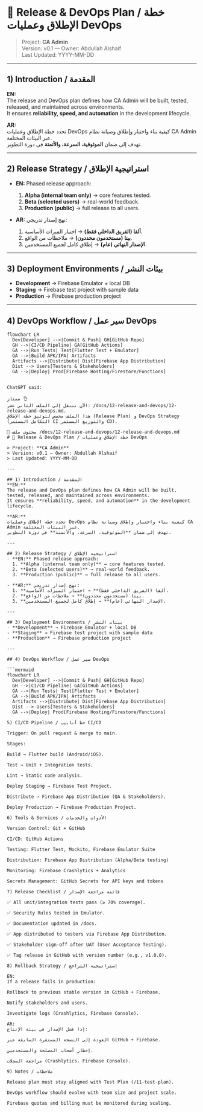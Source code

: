 # 🚀 Release & DevOps Plan / خطة الإطلاق وعمليات DevOps

> Project: **CA Admin**  
> Version: v0.1 — Owner: Abdullah Alshaif  
> Last Updated: YYYY-MM-DD

---

## 1) Introduction / المقدمة
**EN:**  
The release and DevOps plan defines how CA Admin will be built, tested, released, and maintained across environments.  
It ensures **reliability, speed, and automation** in the development lifecycle.  

**AR:**  
تحدد خطة الإطلاق وعمليات DevOps كيفية بناء واختبار وإطلاق وصيانة نظام CA Admin عبر البيئات المختلفة.  
تهدف إلى ضمان **الموثوقية، السرعة، والأتمتة** في دورة التطوير.

---

## 2) Release Strategy / استراتيجية الإطلاق
- **EN:** Phased release approach:  
  1. **Alpha (internal team only)** → core features tested.  
  2. **Beta (selected users)** → real-world feedback.  
  3. **Production (public)** → full release to all users.  

- **AR:** نهج إصدار تدريجي:  
  1. **ألفا (الفريق الداخلي فقط)** → اختبار الميزات الأساسية.  
  2. **بيتا (مستخدمون محددون)** → ملاحظات من الواقع.  
  3. **الإصدار النهائي (عام)** → إطلاق كامل لجميع المستخدمين.  

---

## 3) Deployment Environments / بيئات النشر
- **Development** → Firebase Emulator + local DB  
- **Staging** → Firebase test project with sample data  
- **Production** → Firebase production project  

---

## 4) DevOps Workflow / سير عمل DevOps

```mermaid
flowchart LR
  Dev[Developer] -->|Commit & Push| GH[GitHub Repo]
  GH -->|CI/CD Pipeline| GA[GitHub Actions]
  GA -->|Run Tests| Test[Flutter Test + Emulator]
  GA -->|Build APK/IPA| Artifacts
  Artifacts -->|Distribute| Dist[Firebase App Distribution]
  Dist --> Users[Testers & Stakeholders]
  GA -->|Deploy| Prod[Firebase Hosting/Firestore/Functions]


ChatGPT said:

ممتاز 👌
الآن ننتقل إلى الملف الثاني عشر: /docs/12-release-and-devops/12-release-and-devops.md.
هذا الملف مخصص لتوثيق خطة الإطلاق (Release Plan) و DevOps Strategy (التكامل المستمر CI والتوزيع المستمر CD).

📄 محتوى ملف /docs/12-release-and-devops/12-release-and-devops.md
# 🚀 Release & DevOps Plan / خطة الإطلاق وعمليات DevOps

> Project: **CA Admin**  
> Version: v0.1 — Owner: Abdullah Alshaif  
> Last Updated: YYYY-MM-DD

---

## 1) Introduction / المقدمة
**EN:**  
The release and DevOps plan defines how CA Admin will be built, tested, released, and maintained across environments.  
It ensures **reliability, speed, and automation** in the development lifecycle.  

**AR:**  
تحدد خطة الإطلاق وعمليات DevOps كيفية بناء واختبار وإطلاق وصيانة نظام CA Admin عبر البيئات المختلفة.  
تهدف إلى ضمان **الموثوقية، السرعة، والأتمتة** في دورة التطوير.

---

## 2) Release Strategy / استراتيجية الإطلاق
- **EN:** Phased release approach:  
  1. **Alpha (internal team only)** → core features tested.  
  2. **Beta (selected users)** → real-world feedback.  
  3. **Production (public)** → full release to all users.  

- **AR:** نهج إصدار تدريجي:  
  1. **ألفا (الفريق الداخلي فقط)** → اختبار الميزات الأساسية.  
  2. **بيتا (مستخدمون محددون)** → ملاحظات من الواقع.  
  3. **الإصدار النهائي (عام)** → إطلاق كامل لجميع المستخدمين.  

---

## 3) Deployment Environments / بيئات النشر
- **Development** → Firebase Emulator + local DB  
- **Staging** → Firebase test project with sample data  
- **Production** → Firebase production project  

---

## 4) DevOps Workflow / سير عمل DevOps

```mermaid
flowchart LR
  Dev[Developer] -->|Commit & Push| GH[GitHub Repo]
  GH -->|CI/CD Pipeline| GA[GitHub Actions]
  GA -->|Run Tests| Test[Flutter Test + Emulator]
  GA -->|Build APK/IPA| Artifacts
  Artifacts -->|Distribute| Dist[Firebase App Distribution]
  Dist --> Users[Testers & Stakeholders]
  GA -->|Deploy| Prod[Firebase Hosting/Firestore/Functions]

5) CI/CD Pipeline / خط أنابيب CI/CD

Trigger: On pull request & merge to main.

Stages:

Build → Flutter build (Android/iOS).

Test → Unit + Integration tests.

Lint → Static code analysis.

Deploy Staging → Firebase Test Project.

Distribute → Firebase App Distribution (QA & Stakeholders).

Deploy Production → Firebase Production Project.

6) Tools & Services / الأدوات والخدمات

Version Control: Git + GitHub

CI/CD: GitHub Actions

Testing: Flutter Test, Mockito, Firebase Emulator Suite

Distribution: Firebase App Distribution (Alpha/Beta testing)

Monitoring: Firebase Crashlytics + Analytics

Secrets Management: GitHub Secrets for API keys and tokens

7) Release Checklist / قائمة مراجعة الإصدار

✅ All unit/integration tests pass (≥ 70% coverage).

✅ Security Rules tested in Emulator.

✅ Documentation updated in /docs.

✅ App distributed to testers via Firebase App Distribution.

✅ Stakeholder sign-off after UAT (User Acceptance Testing).

✅ Tag release in GitHub with version number (e.g., v1.0.0).

8) Rollback Strategy / إستراتيجية التراجع

EN:
If a release fails in production:

Rollback to previous stable version in GitHub + Firebase.

Notify stakeholders and users.

Investigate logs (Crashlytics, Firebase Console).

AR:
إذا فشل الإصدار في بيئة الإنتاج:

العودة إلى النسخة المستقرة السابقة عبر GitHub + Firebase.

إخطار أصحاب المصلحة والمستخدمين.

مراجعة السجلات (Crashlytics، Firebase Console).

9) Notes / ملاحظات

Release plan must stay aligned with Test Plan (/11-test-plan).

DevOps workflow should evolve with team size and project scale.

Firebase quotas and billing must be monitored during scaling.

